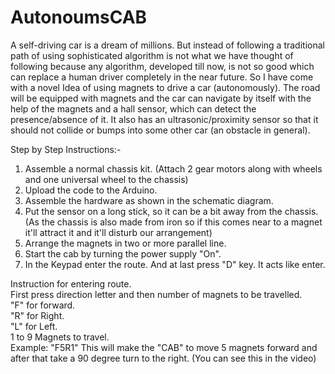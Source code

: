 # AutonoumsCAB

A self-driving car is a dream of millions. But instead of following a traditional path of using sophisticated algorithm is not what we have thought of following because any algorithm, developed till now, is not so good which can replace a human driver completely in the near future. So I have come with a novel Idea of using magnets to drive a car (autonomously). The road will be equipped with magnets and the car can navigate by itself with the help of the magnets and a hall sensor, which can detect the presence/absence of it. It also has an ultrasonic/proximity sensor so that it should not collide or bumps into some other car (an obstacle in general).

Step by Step Instructions:-
1. Assemble a normal chassis kit. (Attach 2 gear motors along with wheels and one universal wheel to the chassis)
2. Upload the code to the Arduino.
3. Assemble the hardware as shown in the schematic diagram.
4. Put the sensor on a long stick, so it can be a bit away from the chassis. (As the chassis is also made from iron so if this comes near to a magnet it'll attract it and it'll disturb our arrangement)
5. Arrange the magnets in two or more parallel line.
6. Start the cab by turning the power supply "On".
7. In the Keypad enter the route. And at last press "D" key. It acts like enter.

Instruction for entering route.</br>
First press direction letter and then number of magnets to be travelled.</br>
"F" for forward.</br>
"R" for Right.</br>
"L" for Left.</br>
1 to 9 Magnets to travel.</br>
Example: "F5R1" This will make the "CAB" to move 5 magnets forward and after that take a 90 degree turn to the right. (You can see this in the video)</br>
